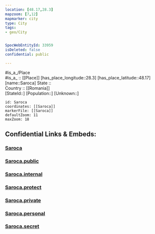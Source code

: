 ```yaml
---
location: [48.17,28.3] 
mapzoom: [7,12] 
mapmarker: city 
type: City
tags:
- geo/City


SpocWebEntityId: 33959
isDeleted: false
confidential: public

---
```

#is_a_/Place  
#is_a_ :: [[Place]] 
[has_place_longitude::28.3] 
[has_place_latitude::48.17] 
[name::Saroca] 
State ::  
Country :: [[Romania]]  
[StateId::] 
[Population::] 
[Unknown::] 


```leaflet
id: Saroca
coordinates: [[Saroca]] 
markerFile: [[Saroca]] 
defaultZoom: 11 
maxZoom: 18
```


## Confidential Links & Embeds: 

### [Saroca](/_Standards/Earth/Continent/Europe/Europe~East/Moldova/Districts~Moldova/Soroca/City/Saroca.md) 

### [Saroca.public](/_public/Earth/Continent/Europe/Europe~East/Moldova/Districts~Moldova/Soroca/City/Saroca.public.md) 

### [Saroca.internal](/_internal/Earth/Continent/Europe/Europe~East/Moldova/Districts~Moldova/Soroca/City/Saroca.internal.md) 

### [Saroca.protect](/_protect/Earth/Continent/Europe/Europe~East/Moldova/Districts~Moldova/Soroca/City/Saroca.protect.md) 

### [Saroca.private](/_private/Earth/Continent/Europe/Europe~East/Moldova/Districts~Moldova/Soroca/City/Saroca.private.md) 

### [Saroca.personal](/_personal/Earth/Continent/Europe/Europe~East/Moldova/Districts~Moldova/Soroca/City/Saroca.personal.md) 

### [Saroca.secret](/_secret/Earth/Continent/Europe/Europe~East/Moldova/Districts~Moldova/Soroca/City/Saroca.secret.md)

